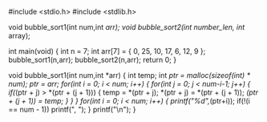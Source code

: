 #include <stdio.h>
#include <stdlib.h>

void bubble_sort1(int num,int *arr);
void bubble_sort2(int number_len, int* array);

int main(void)
{
    int n = 7;
    int arr[7] = { 0, 25, 10, 17, 6, 12, 9 };
    bubble_sort1(n,arr);
    bubble_sort2(n,arr);
    return 0;
}

void bubble_sort1(int num,int *arr)
{
    int temp;
    int *ptr = malloc(sizeof(int) * num);
    ptr = arr;
    for(int i = 0; i < num; i++) 
    {
        for(int j = 0; j < num-i-1; j++) 
        {
            if(*(ptr + j) > *(ptr + (j + 1)))
            {
                temp = *(ptr + j);
                *(ptr + j) = *(ptr + (j + 1));
                *(ptr + (j + 1)) = temp;
            }
        }
    }
    for(int i = 0; i < num; i++)
    {
        printf("%d",*(ptr+i));
        if(!(i == num - 1)) printf(", ");
    }
    printf("\n");
}
